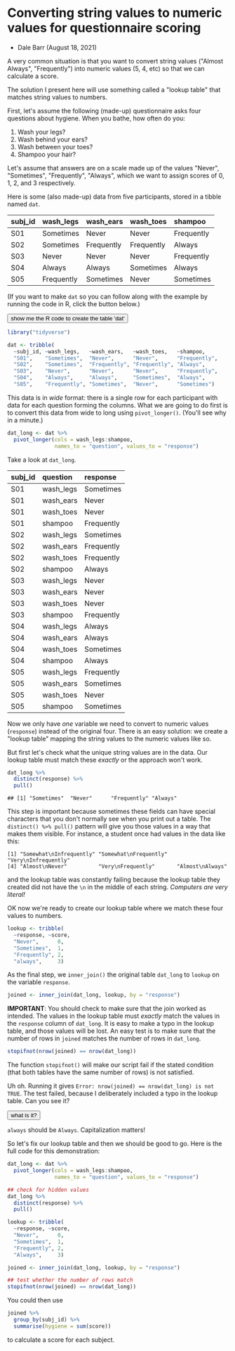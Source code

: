 # Converting string values to numeric values for questionnaire scoring

- Dale Barr (August 18, 2021)

A very common situation is that you want to convert string values ("Almost Always", "Frequently") into numeric values (5, 4, etc) so that we can calculate a score.

The solution I present here will use something called a "lookup table" that matches string values to numbers.

First, let's assume the following (made-up) questionnaire asks four questions about hygiene. When you bathe, how often do you:

1. Wash your legs?
2. Wash behind your ears?
3. Wash between your toes?
4. Shampoo your hair?

Let's assume that answers are on a scale made up of the values "Never", "Sometimes", "Frequently", "Always", which we want to assign scores of 0, 1, 2, and 3 respectively.

Here is some (also made-up) data from five participants, stored in a tibble named `dat`.



<table>
 <thead>
  <tr>
   <th style="text-align:left;"> subj_id </th>
   <th style="text-align:left;"> wash_legs </th>
   <th style="text-align:left;"> wash_ears </th>
   <th style="text-align:left;"> wash_toes </th>
   <th style="text-align:left;"> shampoo </th>
  </tr>
 </thead>
<tbody>
  <tr>
   <td style="text-align:left;"> S01 </td>
   <td style="text-align:left;"> Sometimes </td>
   <td style="text-align:left;"> Never </td>
   <td style="text-align:left;"> Never </td>
   <td style="text-align:left;"> Frequently </td>
  </tr>
  <tr>
   <td style="text-align:left;"> S02 </td>
   <td style="text-align:left;"> Sometimes </td>
   <td style="text-align:left;"> Frequently </td>
   <td style="text-align:left;"> Frequently </td>
   <td style="text-align:left;"> Always </td>
  </tr>
  <tr>
   <td style="text-align:left;"> S03 </td>
   <td style="text-align:left;"> Never </td>
   <td style="text-align:left;"> Never </td>
   <td style="text-align:left;"> Never </td>
   <td style="text-align:left;"> Frequently </td>
  </tr>
  <tr>
   <td style="text-align:left;"> S04 </td>
   <td style="text-align:left;"> Always </td>
   <td style="text-align:left;"> Always </td>
   <td style="text-align:left;"> Sometimes </td>
   <td style="text-align:left;"> Always </td>
  </tr>
  <tr>
   <td style="text-align:left;"> S05 </td>
   <td style="text-align:left;"> Frequently </td>
   <td style="text-align:left;"> Sometimes </td>
   <td style="text-align:left;"> Never </td>
   <td style="text-align:left;"> Sometimes </td>
  </tr>
</tbody>
</table>

(If you want to make `dat` so you can follow along with the example by running the code in R, click the button below.)


<div class='webex-solution'><button>show me the R code to create the table 'dat'</button>



```r
library("tidyverse")

dat <- tribble(
  ~subj_id, ~wash_legs,   ~wash_ears,   ~wash_toes,   ~shampoo,
  "S01",    "Sometimes",  "Never",      "Never",      "Frequently",
  "S02",    "Sometimes",  "Frequently", "Frequently", "Always",
  "S03",    "Never",      "Never",      "Never",      "Frequently",
  "S04",    "Always",     "Always",     "Sometimes",  "Always",
  "S05",    "Frequently", "Sometimes",  "Never",      "Sometimes")
```


</div>


This data is in *wide* format: there is a single row for each participant with data for each question forming the columns. What we are going to do first is to convert this data from wide to long using `pivot_longer()`. (You'll see why in a minute.)


```r
dat_long <- dat %>%
  pivot_longer(cols = wash_legs:shampoo,
               names_to = "question", values_to = "response")
```

Take a look at `dat_long`.

<table>
 <thead>
  <tr>
   <th style="text-align:left;"> subj_id </th>
   <th style="text-align:left;"> question </th>
   <th style="text-align:left;"> response </th>
  </tr>
 </thead>
<tbody>
  <tr>
   <td style="text-align:left;"> S01 </td>
   <td style="text-align:left;"> wash_legs </td>
   <td style="text-align:left;"> Sometimes </td>
  </tr>
  <tr>
   <td style="text-align:left;"> S01 </td>
   <td style="text-align:left;"> wash_ears </td>
   <td style="text-align:left;"> Never </td>
  </tr>
  <tr>
   <td style="text-align:left;"> S01 </td>
   <td style="text-align:left;"> wash_toes </td>
   <td style="text-align:left;"> Never </td>
  </tr>
  <tr>
   <td style="text-align:left;"> S01 </td>
   <td style="text-align:left;"> shampoo </td>
   <td style="text-align:left;"> Frequently </td>
  </tr>
  <tr>
   <td style="text-align:left;"> S02 </td>
   <td style="text-align:left;"> wash_legs </td>
   <td style="text-align:left;"> Sometimes </td>
  </tr>
  <tr>
   <td style="text-align:left;"> S02 </td>
   <td style="text-align:left;"> wash_ears </td>
   <td style="text-align:left;"> Frequently </td>
  </tr>
  <tr>
   <td style="text-align:left;"> S02 </td>
   <td style="text-align:left;"> wash_toes </td>
   <td style="text-align:left;"> Frequently </td>
  </tr>
  <tr>
   <td style="text-align:left;"> S02 </td>
   <td style="text-align:left;"> shampoo </td>
   <td style="text-align:left;"> Always </td>
  </tr>
  <tr>
   <td style="text-align:left;"> S03 </td>
   <td style="text-align:left;"> wash_legs </td>
   <td style="text-align:left;"> Never </td>
  </tr>
  <tr>
   <td style="text-align:left;"> S03 </td>
   <td style="text-align:left;"> wash_ears </td>
   <td style="text-align:left;"> Never </td>
  </tr>
  <tr>
   <td style="text-align:left;"> S03 </td>
   <td style="text-align:left;"> wash_toes </td>
   <td style="text-align:left;"> Never </td>
  </tr>
  <tr>
   <td style="text-align:left;"> S03 </td>
   <td style="text-align:left;"> shampoo </td>
   <td style="text-align:left;"> Frequently </td>
  </tr>
  <tr>
   <td style="text-align:left;"> S04 </td>
   <td style="text-align:left;"> wash_legs </td>
   <td style="text-align:left;"> Always </td>
  </tr>
  <tr>
   <td style="text-align:left;"> S04 </td>
   <td style="text-align:left;"> wash_ears </td>
   <td style="text-align:left;"> Always </td>
  </tr>
  <tr>
   <td style="text-align:left;"> S04 </td>
   <td style="text-align:left;"> wash_toes </td>
   <td style="text-align:left;"> Sometimes </td>
  </tr>
  <tr>
   <td style="text-align:left;"> S04 </td>
   <td style="text-align:left;"> shampoo </td>
   <td style="text-align:left;"> Always </td>
  </tr>
  <tr>
   <td style="text-align:left;"> S05 </td>
   <td style="text-align:left;"> wash_legs </td>
   <td style="text-align:left;"> Frequently </td>
  </tr>
  <tr>
   <td style="text-align:left;"> S05 </td>
   <td style="text-align:left;"> wash_ears </td>
   <td style="text-align:left;"> Sometimes </td>
  </tr>
  <tr>
   <td style="text-align:left;"> S05 </td>
   <td style="text-align:left;"> wash_toes </td>
   <td style="text-align:left;"> Never </td>
  </tr>
  <tr>
   <td style="text-align:left;"> S05 </td>
   <td style="text-align:left;"> shampoo </td>
   <td style="text-align:left;"> Sometimes </td>
  </tr>
</tbody>
</table>

Now we only have *one* variable we need to convert to numeric values (`response`) instead of the original four. There is an easy solution: we create a "lookup table" mapping the string values to the numeric values like so.

But first let's check what the unique string values are in the data. Our lookup table must match these *exactly* or the approach won't work.


```r
dat_long %>%
  distinct(response) %>%
  pull()
```

```
## [1] "Sometimes"  "Never"      "Frequently" "Always"
```
This step is important because sometimes these fields can have special characters that you don't normally see when you print out a table. The `distinct() %>% pull()` pattern will give you those values in a way that makes them visible. For instance, a student once had values in the data like this:

```
[1] "Somewhat\nInfrequently" "Somewhat\nFrequently"   "Very\nInfrequently"
[4] "Almost\nNever"          "Very\nFrequently"       "Almost\nAlways"
```
and the lookup table was constantly failing because the lookup table they created did not have the `\n` in the middle of each string. *Computers are very literal!*

OK now we're ready to create our lookup table where we match these four values to numbers.


```r
lookup <- tribble(
  ~response, ~score,
  "Never",      0,
  "Sometimes",  1,
  "Frequently", 2,
  "always",     3)
```

As the final step, we `inner_join()` the original table `dat_long` to `lookup` on the variable `response`.


```r
joined <- inner_join(dat_long, lookup, by = "response")
```
**IMPORTANT**: You should check to make sure that the join worked as intended. The values in the lookup table must *exactly* match the values in the `response` column of `dat_long`. It is easy to make a typo in the lookup table, and those values will be lost. An easy test is to make sure that the number of rows in `joined` matches the number of rows in `dat_long`.


```r
stopifnot(nrow(joined) == nrow(dat_long))
```

The function `stopifnot()` will make our script fail if the stated condition (that both tables have the same number of rows) is not satisfied.

Uh oh. Running it gives `Error: nrow(joined) == nrow(dat_long) is not TRUE`. The test failed, because I deliberately included a typo in the lookup table. Can you see it?


<div class='webex-solution'><button>what is it?</button>


`always` should be `Always`. Capitalization matters!


</div>


So let's fix our lookup table and then we should be good to go. Here is the full code for this demonstration:


```r
dat_long <- dat %>%
  pivot_longer(cols = wash_legs:shampoo,
               names_to = "question", values_to = "response")

## check for hidden values
dat_long %>%
  distinct(response) %>%
  pull()

lookup <- tribble(
  ~response, ~score,
  "Never",      0,
  "Sometimes",  1,
  "Frequently", 2,
  "Always",     3)

joined <- inner_join(dat_long, lookup, by = "response")

## test whether the number of rows match
stopifnot(nrow(joined) == nrow(dat_long))
```
You could then use 


```r
joined %>%
  group_by(subj_id) %>%
  summarise(hygiene = sum(score))
```
to calculate a score for each subject.
